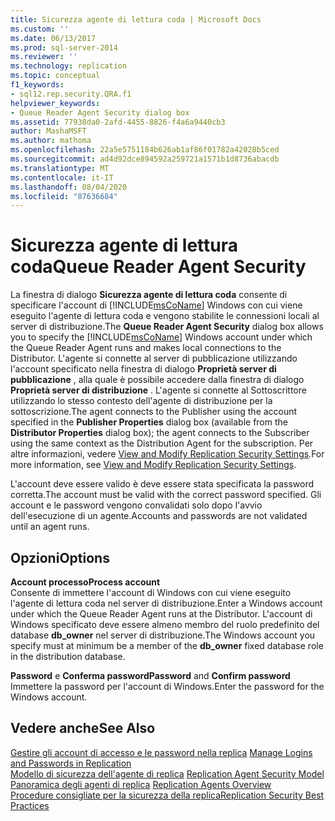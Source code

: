 ```yaml
---
title: Sicurezza agente di lettura coda | Microsoft Docs
ms.custom: ''
ms.date: 06/13/2017
ms.prod: sql-server-2014
ms.reviewer: ''
ms.technology: replication
ms.topic: conceptual
f1_keywords:
- sql12.rep.security.QRA.f1
helpviewer_keywords:
- Queue Reader Agent Security dialog box
ms.assetid: 77938da0-2afd-4455-8826-f4a6a9440cb3
author: MashaMSFT
ms.author: mathoma
ms.openlocfilehash: 22a5e5751184b626ab1af86f01782a42028b5ced
ms.sourcegitcommit: ad4d92dce894592a259721a1571b1d8736abacdb
ms.translationtype: MT
ms.contentlocale: it-IT
ms.lasthandoff: 08/04/2020
ms.locfileid: "87636684"
---
```

# <a name="queue-reader-agent-security"></a><span data-ttu-id="aa30f-102">Sicurezza agente di lettura coda</span><span class="sxs-lookup"><span data-stu-id="aa30f-102">Queue Reader Agent Security</span></span>
  <span data-ttu-id="aa30f-103">La finestra di dialogo **Sicurezza agente di lettura coda** consente di specificare l'account di [!INCLUDE[msCoName](../../includes/msconame-md.md)] Windows con cui viene eseguito l'agente di lettura coda e vengono stabilite le connessioni locali al server di distribuzione.</span><span class="sxs-lookup"><span data-stu-id="aa30f-103">The **Queue Reader Agent Security** dialog box allows you to specify the [!INCLUDE[msCoName](../../includes/msconame-md.md)] Windows account under which the Queue Reader Agent runs and makes local connections to the Distributor.</span></span> <span data-ttu-id="aa30f-104">L'agente si connette al server di pubblicazione utilizzando l'account specificato nella finestra di dialogo **Proprietà server di pubblicazione** , alla quale è possibile accedere dalla finestra di dialogo **Proprietà server di distribuzione** . L'agente si connette al Sottoscrittore utilizzando lo stesso contesto dell'agente di distribuzione per la sottoscrizione.</span><span class="sxs-lookup"><span data-stu-id="aa30f-104">The agent connects to the Publisher using the account specified in the **Publisher Properties** dialog box (available from the **Distributor Properties** dialog box); the agent connects to the Subscriber using the same context as the Distribution Agent for the subscription.</span></span> <span data-ttu-id="aa30f-105">Per altre informazioni, vedere [View and Modify Replication Security Settings](security/view-and-modify-replication-security-settings.md).</span><span class="sxs-lookup"><span data-stu-id="aa30f-105">For more information, see [View and Modify Replication Security Settings](security/view-and-modify-replication-security-settings.md).</span></span>  
  
 <span data-ttu-id="aa30f-106">L'account deve essere valido è deve essere stata specificata la password corretta.</span><span class="sxs-lookup"><span data-stu-id="aa30f-106">The account must be valid with the correct password specified.</span></span> <span data-ttu-id="aa30f-107">Gli account e le password vengono convalidati solo dopo l'avvio dell'esecuzione di un agente.</span><span class="sxs-lookup"><span data-stu-id="aa30f-107">Accounts and passwords are not validated until an agent runs.</span></span>  
  
## <a name="options"></a><span data-ttu-id="aa30f-108">Opzioni</span><span class="sxs-lookup"><span data-stu-id="aa30f-108">Options</span></span>  
 <span data-ttu-id="aa30f-109">**Account processo**</span><span class="sxs-lookup"><span data-stu-id="aa30f-109">**Process account**</span></span>  
 <span data-ttu-id="aa30f-110">Consente di immettere l'account di Windows con cui viene eseguito l'agente di lettura coda nel server di distribuzione.</span><span class="sxs-lookup"><span data-stu-id="aa30f-110">Enter a Windows account under which the Queue Reader Agent runs at the Distributor.</span></span> <span data-ttu-id="aa30f-111">L'account di Windows specificato deve essere almeno membro del ruolo predefinito del database **db_owner** nel server di distribuzione.</span><span class="sxs-lookup"><span data-stu-id="aa30f-111">The Windows account you specify must at minimum be a member of the **db_owner** fixed database role in the distribution database.</span></span>  
  
 <span data-ttu-id="aa30f-112">**Password** e **Conferma password**</span><span class="sxs-lookup"><span data-stu-id="aa30f-112">**Password** and **Confirm password**</span></span>  
 <span data-ttu-id="aa30f-113">Immettere la password per l'account di Windows.</span><span class="sxs-lookup"><span data-stu-id="aa30f-113">Enter the password for the Windows account.</span></span>  
  
## <a name="see-also"></a><span data-ttu-id="aa30f-114">Vedere anche</span><span class="sxs-lookup"><span data-stu-id="aa30f-114">See Also</span></span>  
 <span data-ttu-id="aa30f-115">[Gestire gli account di accesso e le password nella replica](security/identity-and-access-control-replication.md#manage-logins-and-passwords-in-replication) </span><span class="sxs-lookup"><span data-stu-id="aa30f-115">[Manage Logins and Passwords in Replication](security/identity-and-access-control-replication.md#manage-logins-and-passwords-in-replication) </span></span>  
 <span data-ttu-id="aa30f-116">[Modello di sicurezza dell'agente di replica](security/replication-agent-security-model.md) </span><span class="sxs-lookup"><span data-stu-id="aa30f-116">[Replication Agent Security Model](security/replication-agent-security-model.md) </span></span>  
 <span data-ttu-id="aa30f-117">[Panoramica degli agenti di replica](agents/replication-agents-overview.md) </span><span class="sxs-lookup"><span data-stu-id="aa30f-117">[Replication Agents Overview](agents/replication-agents-overview.md) </span></span>  
 [<span data-ttu-id="aa30f-118">Procedure consigliate per la sicurezza della replica</span><span class="sxs-lookup"><span data-stu-id="aa30f-118">Replication Security Best Practices</span></span>](security/replication-security-best-practices.md)  
  
  
